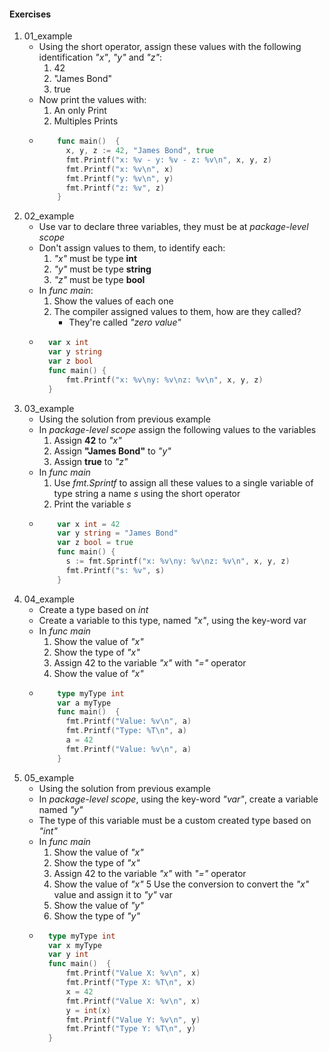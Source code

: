#### Exercises
1. 01_example
    - Using the short operator, assign these values with the following identification *"x"*, *"y"* and *"z"*:
        1. 42
        2. "James Bond"
        3. true
    - Now print the values with:
        1. An only Print
        2. Multiples Prints
    - ```go
          func main()  {
            x, y, z := 42, "James Bond", true
            fmt.Printf("x: %v - y: %v - z: %v\n", x, y, z)
            fmt.Printf("x: %v\n", x)
            fmt.Printf("y: %v\n", y)
            fmt.Printf("z: %v", z)
          }
      ```
2. 02_example
    - Use var to declare three variables, they must be at *package-level scope*
    - Don't assign values to them, to identify each:
        1. *"x"* must be type **int**
        2. *"y"* must be type **string**
        3. *"z"* must be type **bool**
    - In *func main*:
        1. Show the values of each one
        2. The compiler assigned values to them, how are they called?
            - They're called *"zero value"*
    - ```go
        var x int
        var y string
        var z bool
        func main() {
            fmt.Printf("x: %v\ny: %v\nz: %v\n", x, y, z)
        }
      ```
3. 03_example
    - Using the solution from previous example
    - In *package-level scope* assign the following values to the variables
        1. Assign **42** to *"x"*
        1. Assign **"James Bond"** to *"y"*
        1. Assign **true** to *"z"*
    - In *func main*
        1. Use *fmt.Sprintf* to assign all these values to a single variable of type string a name *s* using the short operator
        2. Print the variable *s*
    - ```go
          var x int = 42
          var y string = "James Bond"
          var z bool = true
          func main() {
            s := fmt.Sprintf("x: %v\ny: %v\nz: %v\n", x, y, z)
            fmt.Printf("s: %v", s)
          }
      ```
4. 04_example
    - Create a type based on *int*
    - Create a variable to this type, named *"x"*, using the key-word var
    - In *func main*
        1. Show the value of *"x"*
        2. Show the type of *"x"*
        3. Assign 42 to the variable *"x"* with *"="* operator
        4. Show the value of *"x"*
    - ```go
          type myType int
          var a myType
          func main()  {
            fmt.Printf("Value: %v\n", a)
            fmt.Printf("Type: %T\n", a)
            a = 42
            fmt.Printf("Value: %v\n", a)
          }
      ```
5. 05_example
    - Using the solution from previous example
    - In *package-level scope*, using the key-word *"var"*, create a variable named *"y"*
    - The type of this variable must be a custom created type based on *"int"*
    - In *func main*
        1. Show the value of *"x"*
        2. Show the type of *"x"*
        3. Assign 42 to the variable *"x"* with *"="* operator
        4. Show the value of *"x"*
        5 Use the conversion to convert the *"x"* value and assign it to *"y"* var
        1. Show the value of *"y"*
        2. Show the type of *"y"*
    - ```go
        type myType int
        var x myType
        var y int
        func main()  {
            fmt.Printf("Value X: %v\n", x)
            fmt.Printf("Type X: %T\n", x)
            x = 42
            fmt.Printf("Value X: %v\n", x)
            y = int(x)
            fmt.Printf("Value Y: %v\n", y)
            fmt.Printf("Type Y: %T\n", y)
        }
      ```